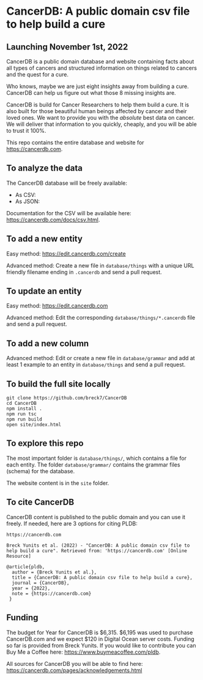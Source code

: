 # CancerDB: A public domain csv file to help build a cure

## Launching November 1st, 2022

CancerDB is a public domain database and website containing facts about all types of cancers and structured information on things related to cancers and the quest for a cure.

Who knows, maybe we are just eight insights away from building a cure. CancerDB can help us figure out what those 8 missing insights are.

CancerDB is build for Cancer Researchers to help them build a cure. It is also built for those beautiful human beings affected by cancer and their loved ones. We want to provide you with the _absolute_ best data on cancer. We will deliver that information to you quickly, cheaply, and you will be able to trust it 100%.

This repo contains the entire database and website for https://cancerdb.com.

## To analyze the data

The CancerDB database will be freely available:

-   As CSV:
-   As JSON:

Documentation for the CSV will be available here: https://cancerdb.com/docs/csv.html.

## To add a new entity

Easy method: https://edit.cancerdb.com/create

Advanced method: Create a new file in `database/things` with a unique URL friendly filename ending in `.cancerdb` and send a pull request.

## To update an entity

Easy method: https://edit.cancerdb.com

Advanced method: Edit the corresponding `database/things/*.cancerdb` file and send a pull request.

## To add a new column

Advanced method: Edit or create a new file in `database/grammar` and add at least 1 example to an entity in `database/things` and send a pull request.

## To build the full site locally

```
git clone https://github.com/breck7/CancerDB
cd CancerDB
npm install .
npm run tsc
npm run build
open site/index.html
```

## To explore this repo

The most important folder is `database/things/`, which contains a file for each entity. The folder `database/grammar/` contains the grammar files (schema) for the database.

The website content is in the `site` folder.

## To cite CancerDB

CancerDB content is published to the public domain and you can use it freely. If needed, here are 3 options for citing PLDB:

```
https://cancerdb.com
```

```
Breck Yunits et al. (2022) - "CancerDB: A public domain csv file to help build a cure". Retrieved from: 'https://cancerdb.com' [Online Resource]
```

```
@article{pldb,
  author = {Breck Yunits et al.},
  title = {CancerDB: A public domain csv file to help build a cure},
  journal = {CancerDB},
  year = {2022},
  note = {https://cancerdb.com}
 }
```

## Funding

The budget for Year for CancerDB is $6,315. $6,195 was used to purchase CancerDB.com and we expect $120 in Digital Ocean server costs. Funding so far is provided from Breck Yunits. If you would like to contribute you can Buy Me a Coffee here: https://www.buymeacoffee.com/pldb.

All sources for CancerDB you will be able to find here: https://cancerdb.com/pages/acknowledgements.html
